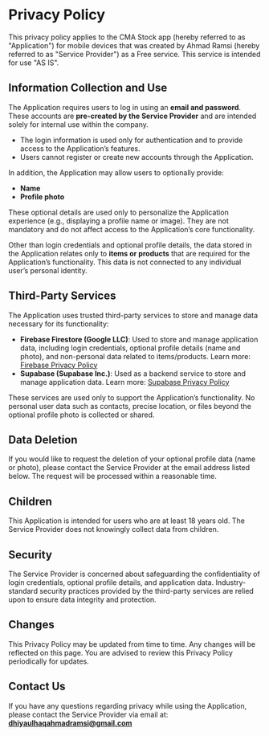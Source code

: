 # Privacy Policy

This privacy policy applies to the CMA Stock app (hereby referred to as "Application") for mobile devices that was created by Ahmad Ramsi (hereby referred to as "Service Provider") as a Free service. This service is intended for use "AS IS".

## Information Collection and Use
The Application requires users to log in using an **email and password**. These accounts are **pre-created by the Service Provider** and are intended solely for internal use within the company.  
- The login information is used only for authentication and to provide access to the Application’s features.  
- Users cannot register or create new accounts through the Application.  

In addition, the Application may allow users to optionally provide:  
- **Name**  
- **Profile photo**  

These optional details are used only to personalize the Application experience (e.g., displaying a profile name or image). They are not mandatory and do not affect access to the Application’s core functionality.  

Other than login credentials and optional profile details, the data stored in the Application relates only to **items or products** that are required for the Application’s functionality. This data is not connected to any individual user’s personal identity.

## Third-Party Services
The Application uses trusted third-party services to store and manage data necessary for its functionality:

- **Firebase Firestore (Google LLC)**: Used to store and manage application data, including login credentials, optional profile details (name and photo), and non-personal data related to items/products. Learn more: [Firebase Privacy Policy](https://firebase.google.com/support/privacy)  
- **Supabase (Supabase Inc.)**: Used as a backend service to store and manage application data. Learn more: [Supabase Privacy Policy](https://supabase.com/privacy)  

These services are used only to support the Application’s functionality. No personal user data such as contacts, precise location, or files beyond the optional profile photo is collected or shared.

## Data Deletion
If you would like to request the deletion of your optional profile data (name or photo), please contact the Service Provider at the email address listed below. The request will be processed within a reasonable time.

## Children
This Application is intended for users who are at least 18 years old. The Service Provider does not knowingly collect data from children.

## Security
The Service Provider is concerned about safeguarding the confidentiality of login credentials, optional profile details, and application data. Industry-standard security practices provided by the third-party services are relied upon to ensure data integrity and protection.

## Changes
This Privacy Policy may be updated from time to time. Any changes will be reflected on this page. You are advised to review this Privacy Policy periodically for updates.

## Contact Us
If you have any questions regarding privacy while using the Application, please contact the Service Provider via email at:  
**dhiyaulhaqahmadramsi@gmail.com**
